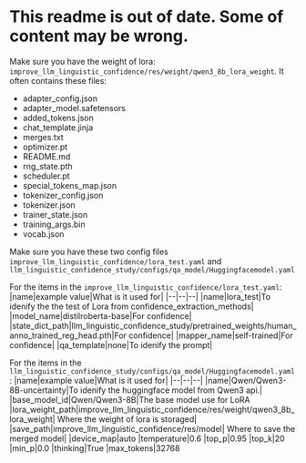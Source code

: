 # This readme is out of date. Some of content may be wrong.

Make sure you have the weight of lora: `improve_llm_linguistic_confidence/res/weight/qwen3_8b_lora_weight`. It often contains these files:
- adapter_config.json
- adapter_model.safetensors
- added_tokens.json
- chat_template.jinja
- merges.txt
- optimizer.pt
- README.md
- rng_state.pth
- scheduler.pt
- special_tokens_map.json
- tokenizer_config.json
- tokenizer.json
- trainer_state.json
- training_args.bin
- vocab.json

Make sure you have these two config files `improve_llm_linguistic_confidence/lora_test.yaml` and `llm_linguistic_confidence_study/configs/qa_model/Huggingfacemodel.yaml`

For the items in the `improve_llm_linguistic_confidence/lora_test.yaml`:
|name|example value|What is it used for|
|--|--|--|
|name|lora_test|To idenify the the test of Lora from confidence_extraction_methods|
|model_name|distilroberta-base|For confidence|
|state_dict_path|llm_linguistic_confidence_study/pretrained_weights/human_anno_trained_reg_head.pth|For confidence|
|mapper_name|self-trained|For confidence|
|qa_template|none|To idenify the prompt|

For the items in the `llm_linguistic_confidence_study/configs/qa_model/Huggingfacemodel.yaml`:
|name|example value|What is it used for|
|--|--|--|
|name|Qwen/Qwen3-8B-uncertainty|To idenify the huggingface model from Qwen3 api.|
|base_model_id|Qwen/Qwen3-8B|The base model use for LoRA
|lora_weight_path|improve_llm_linguistic_confidence/res/weight/qwen3_8b_lora_weight| Where the weight of lora is storaged|
|save_path|improve_llm_linguistic_confidence/res/model| Where to save the merged model|
|device_map|auto
|temperature|0.6
|top_p|0.95
|top_k|20
|min_p|0.0
|thinking|True
|max_tokens|32768